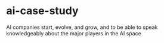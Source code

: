 # ai-case-study
AI companies start, evolve, and grow, and to be able to speak knowledgeably about the major players in the AI space
